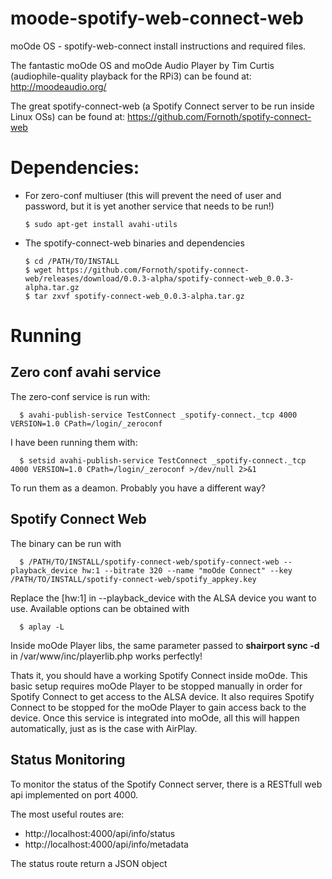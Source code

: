 # moode-spotify-web-connect-web
moOde OS - spotify-web-connect install instructions and required files.

The fantastic moOde OS and moOde Audio Player by Tim Curtis (audiophile-quality playback for the RPi3) can be found at:
http://moodeaudio.org/

The great spotify-connect-web (a Spotify Connect server to be run inside Linux OSs) can be found at:
https://github.com/Fornoth/spotify-connect-web

Dependencies:
=============

- For zero-conf multiuser (this will prevent the need of user and password, but it is yet another service that needs to be run!)

      $ sudo apt-get install avahi-utils

- The spotify-connect-web binaries and dependencies

      $ cd /PATH/TO/INSTALL
      $ wget https://github.com/Fornoth/spotify-connect-web/releases/download/0.0.3-alpha/spotify-connect-web_0.0.3-alpha.tar.gz
      $ tar zxvf spotify-connect-web_0.0.3-alpha.tar.gz

Running
=======

## Zero conf avahi service
The zero-conf service is run with:

      $ avahi-publish-service TestConnect _spotify-connect._tcp 4000 VERSION=1.0 CPath=/login/_zeroconf

I have been running them with:

      $ setsid avahi-publish-service TestConnect _spotify-connect._tcp 4000 VERSION=1.0 CPath=/login/_zeroconf >/dev/null 2>&1

To run them as a deamon.  Probably you have a different way?

## Spotify Connect Web

The binary can be run with

      $ /PATH/TO/INSTALL/spotify-connect-web/spotify-connect-web --playback_device hw:1 --bitrate 320 --name "moOde Connect" --key /PATH/TO/INSTALL/spotify-connect-web/spotify_appkey.key

Replace the [hw:1] in --playback_device with the ALSA device you want to use.  Available options can be obtained with

      $ aplay -L

Inside moOde Player libs, the same parameter passed to **shairport sync -d** in /var/www/inc/playerlib.php works perfectly!

Thats it, you should have a working Spotify Connect inside moOde.  This basic setup requires moOde Player to be stopped manually in order for Spotify Connect to get access to the ALSA device.  It also requires Spotify Connect to be stopped for the moOde Player to gain access back to the device.  Once this service is integrated into moOde, all this will happen automatically, just as is the case with AirPlay.

## Status Monitoring

To monitor the status of the Spotify Connect server, there is a RESTfull web api implemented on port 4000.

The most useful routes are:

- http://localhost:4000/api/info/status
- http://localhost:4000/api/info/metadata

The status route return a JSON object



